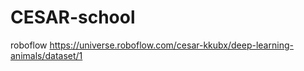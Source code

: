 # CESAR-school

roboflow <a src='https://universe.roboflow.com/cesar-kkubx/deep-learning-animals/dataset/1'>https://universe.roboflow.com/cesar-kkubx/deep-learning-animals/dataset/1</a>

